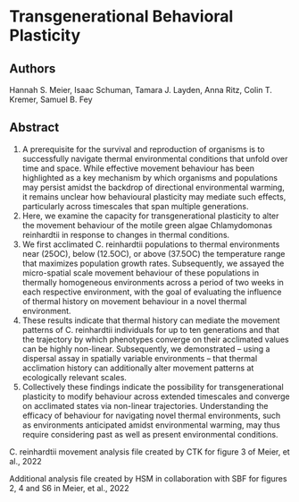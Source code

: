 # Transgenerational Behavioral Plasticity
## Authors
Hannah S. Meier, Isaac Schuman, Tamara J. Layden, Anna Ritz, Colin T. Kremer, Samuel B. Fey
## Abstract 
1.	A prerequisite for the survival and reproduction of organisms is to successfully navigate thermal environmental conditions that unfold over time and space. While effective movement behaviour has been highlighted as a key mechanism by which organisms and populations may persist amidst the backdrop of directional environmental warming, it remains unclear how behavioural plasticity may mediate such effects, particularly across timescales that span multiple generations. 
2.	Here, we examine the capacity for transgenerational plasticity to alter the movement behaviour of the motile green algae Chlamydomonas reinhardtii in response to changes in thermal conditions. 
3.	We first acclimated C. reinhardtii populations to thermal environments near (25OC), below (12.5OC), or above (37.5OC) the temperature range that maximizes population growth rates. Subsequently, we assayed the micro-spatial scale movement behaviour of these populations in thermally homogeneous environments across a period of two weeks in each respective environment, with the goal of evaluating the influence of thermal history on movement behaviour in a novel thermal environment. 
4.	These results indicate that thermal history can mediate the movement patterns of C. reinhardtii individuals for up to ten generations and that the trajectory by which phenotypes converge on their acclimated values can be highly non-linear.  Subsequently, we demonstrated – using a dispersal assay in spatially variable environments – that thermal acclimation history can additionally alter movement patterns at ecologically relevant scales. 
5.	Collectively these findings indicate the possibility for transgenerational plasticity to modify behaviour across extended timescales and converge on acclimated states via non-linear trajectories. Understanding the efficacy of behaviour for navigating novel thermal environments, such as environments anticipated amidst environmental warming, may thus require considering past as well as present environmental conditions. 


C. reinhardtii movement analysis file created by CTK for figure 3 of Meier, et al., 2022


Additional analysis file created by HSM in collaboration with SBF for figures 2, 4 and S6 in Meier, et al., 2022
